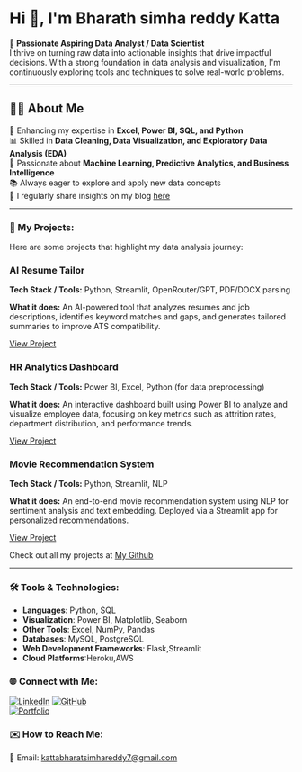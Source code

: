 # Hi 👋, I'm Bharath simha reddy Katta

**🎯 Passionate Aspiring Data Analyst / Data Scientist**  
I thrive on turning raw data into actionable insights that drive impactful decisions. With a strong foundation in data analysis and visualization, I'm continuously exploring tools and techniques to solve real-world problems.

---

## 👨‍💻 About Me  
🌱 Enhancing my expertise in **Excel, Power BI, SQL, and Python**  
📊 Skilled in **Data Cleaning, Data Visualization, and Exploratory Data Analysis (EDA)**  
🧠 Passionate about **Machine Learning, Predictive Analytics, and Business Intelligence**  
📚 Always eager to explore and apply new data concepts  
📝 I regularly share insights on my blog [here](https://bharathwritesaboutai.blogspot.com/)

  

---

### 🚀 My Projects:
Here are some projects that highlight my data analysis journey:
<div class="project">
  <h3>AI Resume Tailor</h3>
  <p><strong>Tech Stack / Tools:</strong> Python, Streamlit, OpenRouter/GPT, PDF/DOCX parsing</p>
  <p><strong>What it does:</strong> An AI-powered tool that analyzes resumes and job descriptions, identifies keyword matches and gaps, and generates tailored summaries to improve ATS compatibility.</p>
  <p><a href="https://github.com/Bharathsimhareddykatta/ai-resume-tailor" target="_blank">View Project</a></p>
</div>

<div class="project">
  <h3>HR Analytics Dashboard</h3>
  <p><strong>Tech Stack / Tools:</strong> Power BI, Excel, Python (for data preprocessing)</p>
  <p><strong>What it does:</strong> An interactive dashboard built using Power BI to analyze and visualize employee data, focusing on key metrics such as attrition rates, department distribution, and performance trends.</p>
  <p><a href="https://github.com/Bharathsimhareddykatta/HR-Analytics-Dashboard" target="_blank">View Project</a></p>
</div>

<div class="project">
  <h3>Movie Recommendation System</h3>
  <p><strong>Tech Stack / Tools:</strong> Python, Streamlit, NLP</p>
  <p><strong>What it does:</strong> An end-to-end movie recommendation system using NLP for sentiment analysis and text embedding. Deployed via a Streamlit app for personalized recommendations.</p>
  <p><a href="#" target="_blank">View Project</a></p>
</div>

Check out all my projects at [My Github](https://github.com/Bharathsimhareddykatta)

---

### 🛠️ Tools & Technologies:
- **Languages**: Python, SQL  
- **Visualization**: Power BI, Matplotlib, Seaborn  
- **Other Tools**: Excel, NumPy, Pandas  
- **Databases**: MySQL, PostgreSQL
- **Web Development Frameworks**: Flask,Streamlit
- **Cloud Platforms**:Heroku,AWS

### 🌐 Connect with Me:
[![LinkedIn](https://img.shields.io/badge/LinkedIn-blue?style=flat-square&logo=linkedin)](https://www.linkedin.com/in/bharathsimhareddy-katta/)
[![GitHub](https://img.shields.io/badge/GitHub-black?style=flat-square&logo=github)](https://github.com/Bharathsimhareddykatta)  
[![Portfolio](https://img.shields.io/badge/Portfolio-website-green?style=flat-square&logo=codepen)](https://bharathsimhareddykatta.github.io/bharath.github.io/)

### ✉️ How to Reach Me:
📧 Email: kattabharatsimhareddy7@gmail.com  
